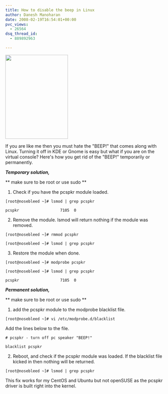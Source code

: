 ```yaml
---
title: How to disable the beep in Linux
author: Danesh Manoharan
date: 2008-02-19T16:54:01+00:00
pvc_views:
  - 26564
dsq_thread_id:
  - 889892963

---
```

<img loading="lazy" src="http://img523.imageshack.us/img523/975/startupbeepsoz2.gif" align="middle" height="263" width="196" />

If you are like me then you must hate the "BEEP!" that comes along with Linux. Turning it off in KDE or Gnome is easy but what if you are on the virtual console? Here's how you get rid of the "BEEP!" temporarily or permanently.

_**Temporary solution,**_

\*\* make sure to be root or use sudo \*\*

1. Check if you have the pcspkr module loaded.

```
[root@nosebleed ~]# lsmod | grep pcspkr

pcspkr                  7105  0
```

2. Remove the module. lsmod will return nothing if the module was removed.

```
[root@nosebleed ~]# rmmod pcspkr

[root@nosebleed ~]# lsmod | grep pcspkr
```

3. Restore the module when done.

```
[root@nosebleed ~]# modprobe pcspkr

[root@nosebleed ~]# lsmod | grep pcspkr

pcspkr                  7105  0
```

_**Permanent solution,**_

\*\* make sure to be root or use sudo \*\*

1. add the pcspkr module to the modprobe blacklist file.

```
[root@nosebleed ~]# vi /etc/modprobe.d/blacklist
```

Add the lines below to the file.

```
# pcspkr - turn off pc speaker "BEEP!"

blacklist pcspkr
```

2. Reboot, and check if the pcspkr module was loaded. If the blacklist file kicked in then nothing will be returned.

```
[root@nosebleed ~]# lsmod | grep pcspkr
```

This fix works for my CentOS and Ubuntu but not openSUSE as the pcspkr driver is built right into the kernel.